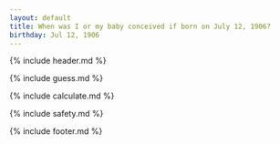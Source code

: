 ```yaml
---
layout: default
title: When was I or my baby conceived if born on July 12, 1906?
birthday: Jul 12, 1906
---
```


{% include header.md %}

{% include guess.md %}

{% include calculate.md %}

{% include safety.md %}

{% include footer.md %}



